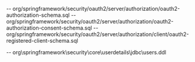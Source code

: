 


-- org/springframework/security/oauth2/server/authorization/oauth2-authorization-schema.sql
-- org/springframework/security/oauth2/server/authorization/oauth2-authorization-consent-schema.sql
-- org/springframework/security/oauth2/server/authorization/client/oauth2-registered-client-schema.sql

-- org\springframework\security\core\userdetails\jdbc\users.ddl